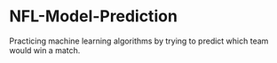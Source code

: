 # NFL-Model-Prediction
Practicing machine learning algorithms by trying to predict which team would win a match.
